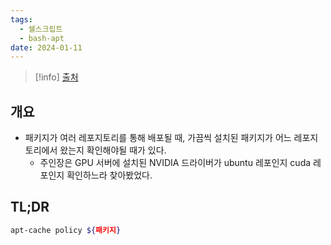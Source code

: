 ```yaml
---
tags:
  - 쉘스크립트
  - bash-apt
date: 2024-01-11
---
```

> [!info] [출처](https://askubuntu.com/a/347805)

## 개요

- 패키지가 여러 레포지토리를 통해 배포될 때, 가끔씩 설치된 패키지가 어느 레포지토리에서 왔는지 확인해야될 때가 있다.
	- 주인장은 GPU 서버에 설치된 NVIDIA 드라이버가 ubuntu 레포인지 cuda 레포인지 확인하느라 찾아봤었다.

## TL;DR

```bash
apt-cache policy ${패키지}
```